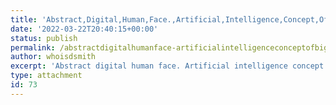 ```yaml
---
title: 'Abstract,Digital,Human,Face.,Artificial,Intelligence,Concept,Of,Big,Data'
date: '2022-03-22T20:40:15+00:00'
status: publish
permalink: /abstractdigitalhumanface-artificialintelligenceconceptofbigdata
author: whoisdsmith
excerpt: 'Abstract digital human face. Artificial intelligence concept of big data or cyber security. 3D rendering'
type: attachment
id: 73
---
```

<!DOCTYPE html PUBLIC "-//W3C//DTD HTML 4.0 Transitional//EN" "http://www.w3.org/TR/REC-html40/loose.dtd">
<?xml encoding="UTF-8">
